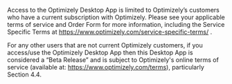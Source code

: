 Access to the Optimizely Desktop App is limited to Optimizely’s customers who have a current subscription with Optimizely. Please see your applicable terms of service and Order Form for more information, including the Service Specific Terms at https://www.optimizely.com/service-specific-terms/ .


For any other users that are not current Optimizely customers, if you access/use the Optimizely Desktop App then this Desktop App is considered a “Beta Release” and is subject to Optimizely's online terms of service (available at: https://www.optimizely.com/terms), particularly Section 4.4. 

